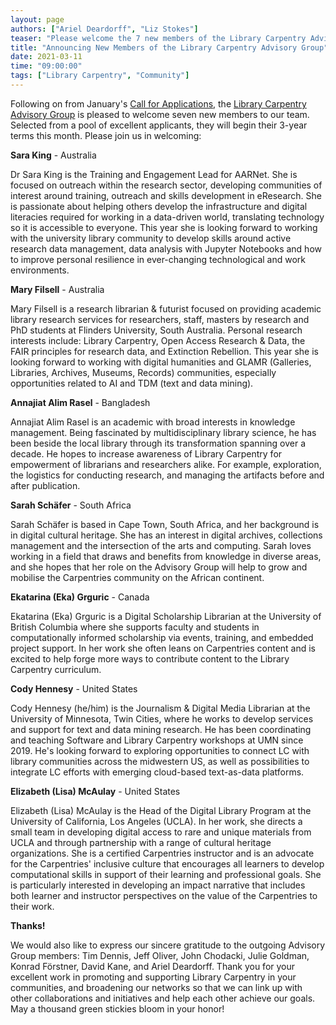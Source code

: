 ```yaml
---
layout: page
authors: ["Ariel Deardorff", "Liz Stokes"]
teaser: "Please welcome the 7 new members of the Library Carpentry Advisory Group"
title: "Announcing New Members of the Library Carpentry Advisory Group"
date: 2021-03-11
time: "09:00:00"
tags: ["Library Carpentry", "Community"]
---
```


Following on from January's [Call for Applications](https://carpentries.org/blog/2020/12/call-for-new-members-library-carpentry-advisory-group/), the [Library Carpentry Advisory Group](https://librarycarpentry.org/) is pleased to welcome seven new members to our team. Selected from a pool of excellent applicants, they will begin their 3-year terms this month. Please join us in welcoming:

**Sara King** -  Australia

Dr Sara King is the Training and Engagement Lead for AARNet. She is focused on outreach within the research sector, developing communities of interest around training, outreach and skills development in eResearch. She is passionate about helping others develop the infrastructure and digital literacies required for working in a data-driven world, translating technology so it is accessible to everyone. This year she is looking forward to working with the university library community to develop skills around active research data management, data analysis with Jupyter Notebooks and how to improve personal resilience in ever-changing technological and work environments.

**Mary Filsell** - Australia

Mary Filsell is a research librarian & futurist focused on providing academic library research services for researchers, staff, masters by research and PhD students at Flinders University, South Australia. Personal research interests include: Library Carpentry, Open Access Research & Data, the FAIR principles for research data, and Extinction Rebellion. This year she is looking forward to working with digital humanities and GLAMR (Galleries, Libraries, Archives, Museums, Records) communities, especially opportunities related to AI and TDM (text and data mining).

**Annajiat Alim Rasel** - Bangladesh

Annajiat Alim Rasel is an academic with broad interests in knowledge management. Being fascinated by multidisciplinary library science, he has been beside the local library through its transformation spanning over a decade. He hopes to increase awareness of Library Carpentry for empowerment of librarians and researchers alike. For example, exploration, the logistics for conducting research, and managing the artifacts before and after publication.

**Sarah Schäfer** - South Africa

Sarah Schäfer is based in Cape Town, South Africa, and her background is in digital cultural heritage. She has an interest in digital archives, collections management and the intersection of the arts and computing. Sarah loves working in a field that draws and benefits from knowledge in diverse areas, and she hopes that her role on the Advisory Group will help to grow and mobilise the Carpentries community on the African continent.

**Ekatarina (Eka) Grguric** - Canada

Ekatarina (Eka) Grguric is a Digital Scholarship Librarian at the University of British Columbia where she supports faculty and students in computationally informed scholarship via events, training, and embedded project support. In her work she often leans on Carpentries content and is excited to help forge more ways to contribute content to the Library Carpentry curriculum.

**Cody Hennesy** - United States

Cody Hennesy (he/him) is the Journalism & Digital Media Librarian at the University of Minnesota, Twin Cities, where he works to develop services and support for text and data mining research. He has been coordinating and teaching Software and Library Carpentry workshops at UMN since 2019. He's looking forward to exploring opportunities to connect LC with library communities across the midwestern US, as well as possibilities to integrate LC efforts with emerging cloud-based text-as-data platforms.

**Elizabeth (Lisa) McAulay** - United States

Elizabeth (Lisa) McAulay is the Head of the Digital Library Program at the University of California, Los Angeles (UCLA). In her work, she directs a small team in developing digital access to rare and unique materials from UCLA and through partnership with a range of cultural heritage organizations. She is a certified Carpentries instructor and is an advocate for the Carpentries' inclusive culture that encourages all learners to develop computational skills in support of their learning and professional goals. She is particularly interested in developing an impact narrative that includes both learner and instructor perspectives on the value of the Carpentries to their work.

**Thanks!**

We would also like to express our sincere gratitude to the outgoing Advisory Group members: Tim Dennis, Jeff Oliver, John Chodacki, Julie Goldman, Konrad Förstner, David Kane, and Ariel Deardorff. Thank you for your excellent work in promoting and supporting Library Carpentry in your communities, and broadening our networks so that we can link up with other collaborations and initiatives and help each other achieve our goals. May a thousand green stickies bloom in your honor!
